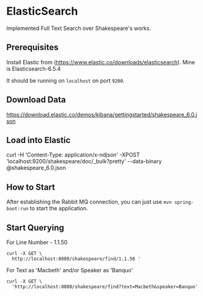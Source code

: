 # ElasticSearch

Implemented Full Text Search over Shakespeare's works.

## Prerequisites

Install Elastic from (https://www.elastic.co/downloads/elasticsearch).
Mine is Elasticsearch-6.5.4

It should be running on `localhost` on port `9200`.

## Download Data

https://download.elastic.co/demos/kibana/gettingstarted/shakespeare_6.0.json

## Load into Elastic

curl -H 'Content-Type: application/x-ndjson' -XPOST 'localhost:9200/shakespeare/doc/_bulk?pretty' --data-binary @shakespeare_6.0.json

## How to Start

After establishing the Rabbit MQ connection, you can just use 
```mvn spring-boot:run``` to start the application.

## Start Querying

For Line Number - 1.1.50
```
curl -X GET \
  http://localhost:8080/shakespeare/find/1.1.50 '
 ```

For Text as 'Macbeth' and/or Speaker as 'Banquo' 
```
curl -X GET \
  'http://localhost:8080/shakespeare/find?text=Macbeth&speaker=Banquo' 
```

